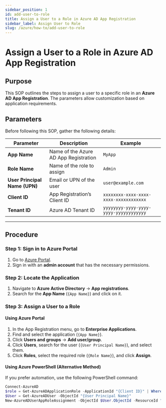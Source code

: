 ```yaml
---
sidebar_position: 1
id: add-user-to-role
title: Assign a User to a Role in Azure AD App Registration
sidebar_label: Assign User to Role
slug: /azure/how-to/add-user-to-role
---
```


# Assign a User to a Role in Azure AD App Registration

## **Purpose**
This SOP outlines the steps to assign a user to a specific role in an **Azure AD App Registration**. The parameters allow customization based on application requirements.

## **Parameters**
Before following this SOP, gather the following details:

| Parameter | Description | Example |
|-----------|------------|---------|
| **App Name** | Name of the Azure AD App Registration | `MyApp` |
| **Role Name** | Name of the role to assign | `Admin` |
| **User Principal Name (UPN)** | Email or UPN of the user | `user@example.com` |
| **Client ID** | App Registration’s Client ID | `xxxxxxxx-xxxx-xxxx-xxxx-xxxxxxxxxxxx` |
| **Tenant ID** | Azure AD Tenant ID | `yyyyyyyy-yyyy-yyyy-yyyy-yyyyyyyyyyyy` |

---

## **Procedure**

### **Step 1: Sign in to Azure Portal**
1. Go to [Azure Portal](https://portal.azure.com).
2. Sign in with an **admin account** that has the necessary permissions.

### **Step 2: Locate the Application**
1. Navigate to **Azure Active Directory** → **App registrations**.
2. Search for the **App Name** (`{App Name}`) and click on it.

### **Step 3: Assign a User to a Role**
#### **Using Azure Portal**
1. In the App Registration menu, go to **Enterprise Applications**.
2. Find and select the application (`{App Name}`).
3. Click **Users and groups** → **Add user/group**.
4. Click **Users**, search for the user (`{User Principal Name}`), and select them.
5. Click **Roles**, select the required role (`{Role Name}`), and click **Assign**.

#### **Using Azure PowerShell (Alternative Method)**
If you prefer automation, use the following PowerShell command:
```powershell
Connect-AzureAD
$role = Get-AzureADApplicationRole -ApplicationId "{Client ID}" | Where-Object { $_.DisplayName -eq "{Role Name}" }
$User = Get-AzureADUser -ObjectId "{User Principal Name}"
New-AzureADUserAppRoleAssignment -ObjectId $User.ObjectId -ResourceId "{Client ID}" -Id $role.Id
